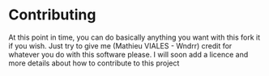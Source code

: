 # Contributing

At this point in time, you can do basically anything you want with this fork it if you wish. Just try to give me (Mathieu VIALES - Wndrr) credit for whatever you do with this software please. 
I will soon add a licence and more details about how to contribute to this project